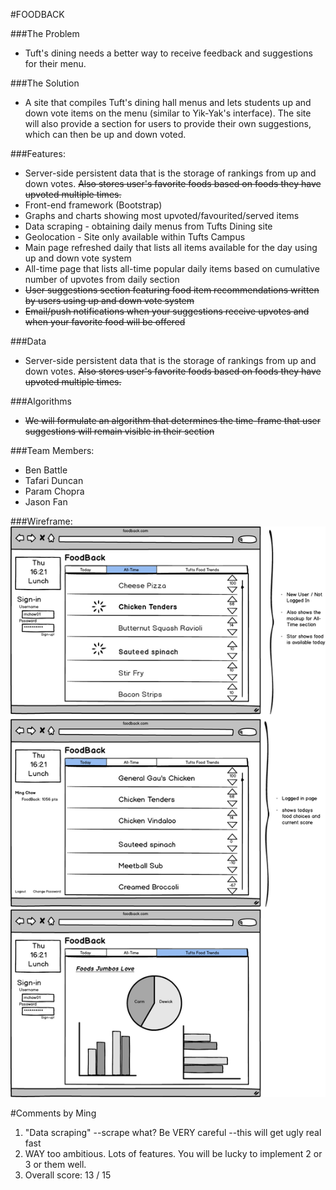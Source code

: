 #FOODBACK

###The Problem
* Tuft's dining needs a better way to receive feedback and suggestions for their menu.

###The Solution
* A site that compiles Tuft's dining hall menus and lets students up and down vote items on the menu (similar to Yik-Yak's interface). The site will also provide a section for users to provide their own suggestions, which can then be up and down voted.

###Features:
* Server-side persistent data that is the storage of rankings from up and down votes.  ~~Also stores user's favorite foods based on foods they have upvoted multiple times.~~
* Front-end framework (Bootstrap)
* Graphs and charts showing most upvoted/favourited/served items
* Data scraping - obtaining daily menus from Tufts Dining site
* Geolocation - Site only available within Tufts Campus
* Main page refreshed daily that lists all items available for the day using up and down vote system
* All-time page that lists all-time popular daily items based on cumulative number of upvotes from daily section
* ~~User suggestions section featuring food item recommendations written by users using up and down vote system~~
* ~~Email/push notifications when your suggestions receive upvotes and when your favorite food will be offered~~


###Data
* Server-side persistent data that is the storage of rankings from up and down votes.  ~~Also stores user's favorite foods based on foods they have upvoted multiple times.~~

###Algorithms
* ~~We will formulate an algorithm that determines the time-frame that user suggestions will remain visible in their section~~

###Team Members:

* Ben Battle
* Tafari Duncan
* Param Chopra
* Jason Fan


###Wireframe:
![Wireframe mockup](FB_wireframe.png)

#Comments by Ming
1. "Data scraping" --scrape what?  Be VERY careful --this will get ugly real fast
2. WAY too ambitious.  Lots of features.  You will be lucky to implement 2 or 3 or them well.
3. Overall score: 13 / 15

